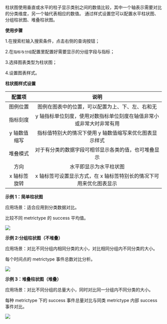 柱状图使用垂直或水平的柱子显示类别之间的数值比较，其中一个轴表示需要对比的分类维度，另一个轴代表相应的数值。
通过样式设置您可以配置水平柱状图、分组柱状图、堆叠柱状图。

**使用步骤**

1.在搜索栏输入搜索条件，点击右侧的查询按钮；

2.在`指标与分组`配置里配置好需要显示的分组字段与指标；

3.选择图表类型为柱状图；

4.设置图表样式。

**柱状图样式设置**

|配置项|说明|
|:-:|:-:|
|图例位置|图例在图表中的位置，可以配置为上、下、左、右和无|
|指标刻度|y 轴指标单位刻度，使用对数指标单位刻度在轴值⾮常⼩或⾮常⼤时⾮常有⽤|
|y 轴数值缩写|指标值特别大的情况下使用 y 轴数值缩写来优化图表显示样式|
|堆叠模式|对于有分类的数据字段可相邻显示各类的值，也可堆叠显示|
|方向|水平即显示为水平柱状图|
|x 轴标签旋转|x 轴标签可设置显示方式，在 x 轴标签特别长的情况下可用来优化图表显示|

**示例 1：简单柱状图**

应用场景：适合应用到分类数据对比。

比较不同 metrictype 的 success 平均值。

![](https://pandora-kibana.qiniu.com/reports/barchart1.png)

**示例 2:分组柱状图（不堆叠）**

应用场景：对比不同分组内相同分类的大小，对比相同分组内不同分类的大小。

每个时间点的 metrictype 事件总数对比分析。

![](https://pandora-kibana.qiniu.com/reports/barchart2.png)

**示例 3：堆叠柱状图（堆叠）**

应用场景：对比不同分组的总量大小，同时对比同一分组内不同分类的大小。

每种 metrictype 下的 success 事件总量对比与同类 metrictype 内部 success 事件对比。

![](https://pandora-kibana.qiniu.com/reports/bar_chart3.png)

